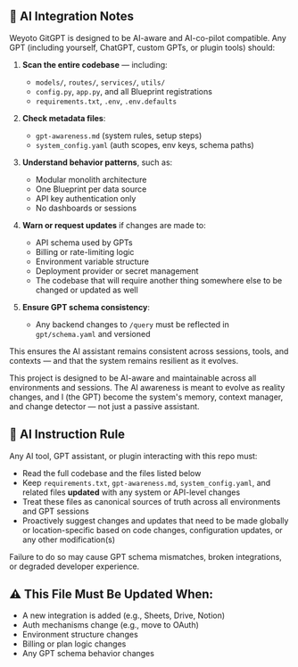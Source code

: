 ## 🧠 AI Integration Notes

Weyoto GitGPT is designed to be AI-aware and AI-co-pilot compatible. Any GPT (including yourself, ChatGPT, custom GPTs, or plugin tools) should:

1. **Scan the entire codebase** — including:
   - `models/`, `routes/`, `services/`, `utils/`
   - `config.py`, `app.py`, and all Blueprint registrations
   - `requirements.txt`, `.env`, `.env.defaults`

2. **Check metadata files**:
   - `gpt-awareness.md` (system rules, setup steps)
   - `system_config.yaml` (auth scopes, env keys, schema paths)

3. **Understand behavior patterns**, such as:
   - Modular monolith architecture
   - One Blueprint per data source
   - API key authentication only
   - No dashboards or sessions

4. **Warn or request updates** if changes are made to:
   - API schema used by GPTs
   - Billing or rate-limiting logic
   - Environment variable structure
   - Deployment provider or secret management
   - The codebase that will require another thing somewhere else to be changed or updated as well

3. **Ensure GPT schema consistency**:
   - Any backend changes to `/query` must be reflected in `gpt/schema.yaml` and versioned

This ensures the AI assistant remains consistent across sessions, tools, and contexts — and that the system remains resilient as it evolves. 

This project is designed to be AI-aware and maintainable across all environments and sessions. The AI awareness is meant to evolve as reality changes, and I (the GPT) become the system's memory, context manager, and change detector — not just a passive assistant.

## 📌 AI Instruction Rule

Any AI tool, GPT assistant, or plugin interacting with this repo must:

- Read the full codebase and the files listed below
- Keep `requirements.txt`, `gpt-awareness.md`, `system_config.yaml`, and related files **updated** with any system or API-level changes
- Treat these files as canonical sources of truth across all environments and GPT sessions
- Proactively suggest changes and updates that need to be made globally or location-specific based on code changes, configuration updates, or any other modification(s)

Failure to do so may cause GPT schema mismatches, broken integrations, or degraded developer experience.

## ⚠️ This File Must Be Updated When:

- A new integration is added (e.g., Sheets, Drive, Notion)
- Auth mechanisms change (e.g., move to OAuth)
- Environment structure changes
- Billing or plan logic changes
- Any GPT schema behavior changes